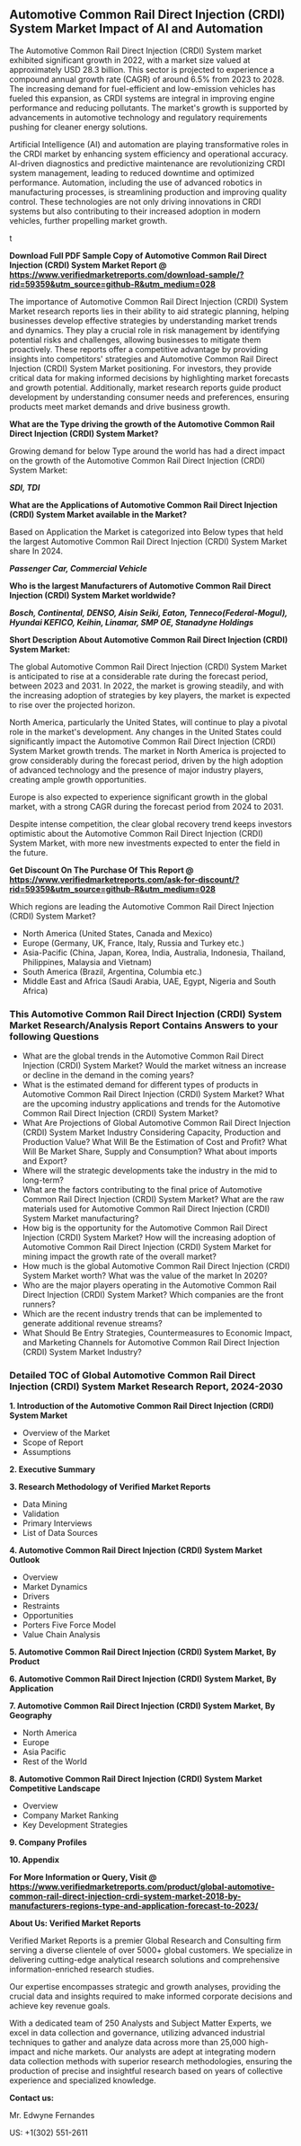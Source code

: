 <h2>Automotive Common Rail Direct Injection (CRDI) System Market Impact of AI and Automation</h2><p>The Automotive Common Rail Direct Injection (CRDI) System market exhibited significant growth in 2022, with a market size valued at approximately USD 28.3 billion. This sector is projected to experience a compound annual growth rate (CAGR) of around 6.5% from 2023 to 2028. The increasing demand for fuel-efficient and low-emission vehicles has fueled this expansion, as CRDI systems are integral in improving engine performance and reducing pollutants. The market's growth is supported by advancements in automotive technology and regulatory requirements pushing for cleaner energy solutions.</p><p>Artificial Intelligence (AI) and automation are playing transformative roles in the CRDI market by enhancing system efficiency and operational accuracy. AI-driven diagnostics and predictive maintenance are revolutionizing CRDI system management, leading to reduced downtime and optimized performance. Automation, including the use of advanced robotics in manufacturing processes, is streamlining production and improving quality control. These technologies are not only driving innovations in CRDI systems but also contributing to their increased adoption in modern vehicles, further propelling market growth.</p>t</p><p id="" class=""><strong>Download Full PDF Sample Copy of Automotive Common Rail Direct Injection (CRDI) System Market Report @ <a href="https://www.verifiedmarketreports.com/download-sample/?rid=59359&utm_source=github-R&utm_medium=028" target="_blank">https://www.verifiedmarketreports.com/download-sample/?rid=59359&utm_source=github-R&utm_medium=028</a></strong></p><p>The importance of&nbsp;Automotive Common Rail Direct Injection (CRDI) System Market research reports lies in their ability to aid strategic planning, helping businesses develop effective strategies by understanding market trends and dynamics. They play a crucial role in risk management by identifying potential risks and challenges, allowing businesses to mitigate them proactively. These reports offer a competitive advantage by providing insights into competitors' strategies and Automotive Common Rail Direct Injection (CRDI) System Market positioning. For investors, they provide critical data for making informed decisions by highlighting market forecasts and growth potential. Additionally, market research reports guide product development by understanding consumer needs and preferences, ensuring products meet market demands and drive business growth.</p><p><strong>What are the&nbsp;Type driving the growth of the Automotive Common Rail Direct Injection (CRDI) System Market?</strong></p><p id="" class="">Growing demand for below Type around the world has had a direct impact on the growth of the Automotive Common Rail Direct Injection (CRDI) System Market:</p><em><strong>SDI, TDI</strong></em></p><strong>What are the&nbsp;Applications&nbsp;of Automotive Common Rail Direct Injection (CRDI) System Market available in the Market?</strong></p><p id="" class="">Based on Application the Market is categorized into Below types that held the largest Automotive Common Rail Direct Injection (CRDI) System Market share In 2024.</p><em><strong>Passenger Car, Commercial Vehicle</strong></em></p><strong>Who is the largest Manufacturers of Automotive Common Rail Direct Injection (CRDI) System Market worldwide?</strong></p><p><em><strong>Bosch, Continental, DENSO, Aisin Seiki, Eaton, Tenneco(Federal-Mogul), Hyundai KEFICO, Keihin, Linamar, SMP OE, Stanadyne Holdings</strong></em></p><p id="" class=""><strong>Short Description About Automotive Common Rail Direct Injection (CRDI) System Market:</strong></p><p>The global Automotive Common Rail Direct Injection (CRDI) System Market is anticipated to rise at a considerable rate during the forecast period, between 2023 and 2031. In 2022, the market is growing steadily, and with the increasing adoption of strategies by key players, the market is expected to rise over the projected horizon.</p><p>North America, particularly the United States, will continue to play a pivotal role in the market's development. Any changes in the United States could significantly impact the Automotive Common Rail Direct Injection (CRDI) System Market growth trends. The market in North America is projected to grow considerably during the forecast period, driven by the high adoption of advanced technology and the presence of major industry players, creating ample growth opportunities.</p><p>Europe is also expected to experience significant growth in the global market, with a strong CAGR during the forecast period from 2024 to 2031.</p><p>Despite intense competition, the clear global recovery trend keeps investors optimistic about the Automotive Common Rail Direct Injection (CRDI) System Market, with more new investments expected to enter the field in the future.</p><p id="" class=""><strong>Get Discount On The Purchase Of This Report @ <a href="https://www.verifiedmarketreports.com/ask-for-discount/?rid=59359&utm_source=github-R&utm_medium=028" target="_blank">https://www.verifiedmarketreports.com/ask-for-discount/?rid=59359&utm_source=github-R&utm_medium=028</a></strong></p>Which regions are leading the Automotive Common Rail Direct Injection (CRDI) System Market?</p><ul><li>North America (United States, Canada and Mexico)</li><li>Europe (Germany, UK, France, Italy, Russia and Turkey etc.)</li><li>Asia-Pacific (China, Japan, Korea, India, Australia, Indonesia, Thailand, Philippines, Malaysia and Vietnam)</li><li>South America (Brazil, Argentina, Columbia etc.)</li><li>Middle East and Africa (Saudi Arabia, UAE, Egypt, Nigeria and South Africa)</li></ul><h3 id="" class="">This Automotive Common Rail Direct Injection (CRDI) System Market Research/Analysis Report Contains Answers to your following Questions</h3><ul><li>What are the global trends in the Automotive Common Rail Direct Injection (CRDI) System Market? Would the market witness an increase or decline in the demand in the coming years?</li><li>What is the estimated demand for different types of products in Automotive Common Rail Direct Injection (CRDI) System Market? What are the upcoming industry applications and trends for the Automotive Common Rail Direct Injection (CRDI) System Market?</li><li>What Are Projections of Global Automotive Common Rail Direct Injection (CRDI) System Market Industry Considering Capacity, Production and Production Value? What Will Be the Estimation of Cost and Profit? What Will Be Market Share, Supply and Consumption? What about imports and Export?</li><li>Where will the strategic developments take the industry in the mid to long-term?</li><li>What are the factors contributing to the final price of Automotive Common Rail Direct Injection (CRDI) System Market? What are the raw materials used for Automotive Common Rail Direct Injection (CRDI) System Market manufacturing?</li><li>How big is the opportunity for the Automotive Common Rail Direct Injection (CRDI) System Market? How will the increasing adoption of Automotive Common Rail Direct Injection (CRDI) System Market for mining impact the growth rate of the overall market?</li><li>How much is the global Automotive Common Rail Direct Injection (CRDI) System Market worth? What was the value of the market In 2020?</li><li>Who are the major players operating in the Automotive Common Rail Direct Injection (CRDI) System Market? Which companies are the front runners?</li><li>Which are the recent industry trends that can be implemented to generate additional revenue streams?</li><li>What Should Be Entry Strategies, Countermeasures to Economic Impact, and Marketing Channels for Automotive Common Rail Direct Injection (CRDI) System Market Industry?</li></ul><h3 id="" class="">Detailed TOC of Global Automotive Common Rail Direct Injection (CRDI) System Market Research Report, 2024-2030</h3><p id="" class=""><strong>1. Introduction of the Automotive Common Rail Direct Injection (CRDI) System Market</strong></p><ul><li>Overview of the Market</li><li>Scope of Report</li><li>Assumptions</li></ul><p id="" class=""><strong>2. Executive Summary</strong></p><p id="" class=""><strong>3. Research Methodology of Verified Market Reports</strong></p><ul><li>Data Mining</li><li>Validation</li><li>Primary Interviews</li><li>List of Data Sources</li></ul><p id="" class=""><strong>4. Automotive Common Rail Direct Injection (CRDI) System Market Outlook</strong></p><ul><li>Overview</li><li>Market Dynamics</li><li>Drivers</li><li>Restraints</li><li>Opportunities</li><li>Porters Five Force Model</li><li>Value Chain Analysis</li></ul><p id="" class=""><strong>5. Automotive Common Rail Direct Injection (CRDI) System Market, By Product</strong></p><p id="" class=""><strong>6. Automotive Common Rail Direct Injection (CRDI) System Market, By Application</strong></p><p id="" class=""><strong>7. Automotive Common Rail Direct Injection (CRDI) System Market, By Geography</strong></p><ul><li>North America</li><li>Europe</li><li>Asia Pacific</li><li>Rest of the World</li></ul><p id="" class=""><strong>8. Automotive Common Rail Direct Injection (CRDI) System Market Competitive Landscape</strong></p><ul><li>Overview</li><li>Company Market Ranking</li><li>Key Development Strategies</li></ul><p id="" class=""><strong>9. Company Profiles</strong></p><p id="" class=""><strong>10. Appendix</strong></p><p id="" class=""><strong>For More Information or Query, Visit @ <a href="https://www.verifiedmarketreports.com/product/global-automotive-common-rail-direct-injection-crdi-system-market-2018-by-manufacturers-regions-type-and-application-forecast-to-2023/" target="_blank">https://www.verifiedmarketreports.com/product/global-automotive-common-rail-direct-injection-crdi-system-market-2018-by-manufacturers-regions-type-and-application-forecast-to-2023/</a></strong></p><p id="" class=""><strong>About Us: Verified Market Reports</strong></p><p id="" class="">Verified Market Reports is a premier Global Research and Consulting firm serving a diverse clientele of over 5000+ global customers. We specialize in delivering cutting-edge analytical research solutions and comprehensive information-enriched research studies.</p><p id="" class="">Our expertise encompasses strategic and growth analyses, providing the crucial data and insights required to make informed corporate decisions and achieve key revenue goals.</p><p id="" class="">With a dedicated team of 250 Analysts and Subject Matter Experts, we excel in data collection and governance, utilizing advanced industrial techniques to gather and analyze data across more than 25,000 high-impact and niche markets. Our analysts are adept at integrating modern data collection methods with superior research methodologies, ensuring the production of precise and insightful research based on years of collective experience and specialized knowledge.</p><p id="" class=""><strong>Contact us:</strong></p><p id="" class="">Mr. Edwyne Fernandes</p><p id="" class="">US: +1(302) 551-2611</p>